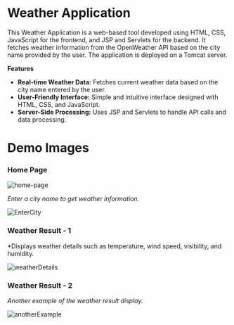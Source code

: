 # Weather Application
This Weather Application is a web-based tool developed using HTML, CSS, JavaScript for the frontend, and JSP and Servlets for the backend. It fetches weather information from the OpenWeather API based on the city name provided by the user. The application is deployed on a Tomcat server.

**Features**

* **Real-time Weather Data:** Fetches current weather data based on the city name entered by the user.
* **User-Friendly Interface:** Simple and intuitive interface designed with HTML, CSS, and JavaScript.
* **Server-Side Processing:** Uses JSP and Servlets to handle API calls and data processing.

# Demo Images

### Home Page

![home-page](https://github.com/user-attachments/assets/197c0524-79a3-412b-a396-9666b53af8a2)

*Enter a city name to get weather information.*

![EnterCity](https://github.com/user-attachments/assets/fd363851-274a-4294-bb43-0d4586060200)

### Weather Result - 1

*Displays weather details such as temperature, wind speed, visibility, and humidity.

![weatherDetails](https://github.com/user-attachments/assets/a2c55fe0-d9e7-4317-b814-65660be25936)

### Weather Result - 2

*Another example of the weather result display.*

![anotherExample](https://github.com/user-attachments/assets/edddc412-1719-4959-ab2f-967318531afa)




